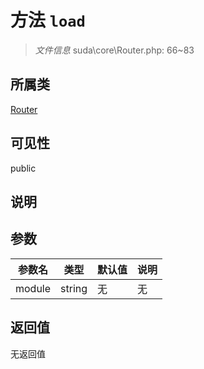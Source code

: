 # 方法 `load`

> *文件信息* suda\core\Router.php: 66~83

## 所属类 

[Router](../Router.md)

## 可见性

public

## 说明



## 参数


| 参数名 | 类型 | 默认值 | 说明 |
|--------|-----|-------|-------|
| module |  string | 无 | 无 |



## 返回值

无返回值
